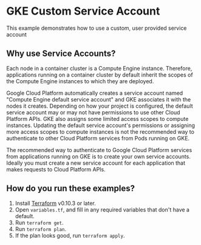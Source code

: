 # GKE Custom Service Account

This example demonstrates how to use a custom, user provided service account

## Why use Service Accounts?

Each node in a container cluster is a Compute Engine instance. Therefore, applications running on a container cluster by
default inherit the scopes of the Compute Engine instances to which they are deployed. 

Google Cloud Platform automatically creates a service account named "Compute Engine default service account" and GKE
associates it with the nodes it creates. Depending on how your project is configured, the default service account may or
may not have permissions to use other Cloud Platform APIs. GKE also assigns some limited access scopes to compute instances.
Updating the default service account's permissions or assigning more access scopes to compute instances is not the
recommended way to authenticate to other Cloud Platform services from Pods running on GKE.

The recommended way to authenticate to Google Cloud Platform services from applications running on GKE is to create your
own service accounts. Ideally you must create a new service account for each application that makes requests to Cloud
Platform APIs.

## How do you run these examples?

1. Install [Terraform](https://learn.hashicorp.com/terraform/getting-started/install.html) v0.10.3 or later.
1. Open `variables.tf`,  and fill in any required variables that don't have a
default.
1. Run `terraform get`.
1. Run `terraform plan`.
1. If the plan looks good, run `terraform apply`.
